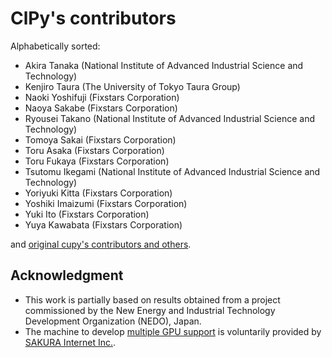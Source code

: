# ClPy's contributors

Alphabetically sorted:

* Akira Tanaka (National Institute of Advanced Industrial Science and Technology)
* Kenjiro Taura (The University of Tokyo Taura Group)
* Naoki Yoshifuji (Fixstars Corporation)
* Naoya Sakabe (Fixstars Corporation)
* Ryousei Takano (National Institute of Advanced Industrial Science and Technology)
* Tomoya Sakai (Fixstars Corporation)
* Toru Asaka (Fixstars Corporation)
* Toru Fukaya (Fixstars Corporation)
* Tsutomu Ikegami (National Institute of Advanced Industrial Science and Technology)
* Yoriyuki Kitta (Fixstars Corporation)
* Yoshiki Imaizumi (Fixstars Corporation)
* Yuki Ito (Fixstars Corporation)
* Yuya Kawabata (Fixstars Corporation)

and [original cupy's contributors and others](https://github.com/fixstars/clpy/graphs/contributors).

## Acknowledgment

* This work is partially based on results obtained from a project commissioned by the New Energy and Industrial Technology Development Organization (NEDO), Japan.
* The machine to develop [multiple GPU support](https://github.com/fixstars/clpy/pull/160) is voluntarily provided by [SAKURA Internet Inc.](https://www.sakura.ad.jp/koukaryoku/).
